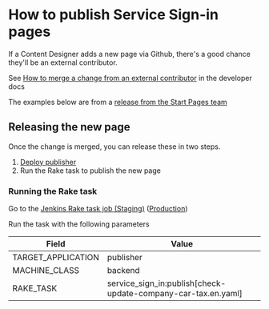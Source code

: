 # How to publish Service Sign-in pages

If a Content Designer adds a new page via Github, there's a good chance they'll be an external contributor.

See [How to merge a change from an external contributor](https://docs.publishing.service.gov.uk/manual/howto-merge-a-pull-request-from-an-external-contributor.html) in the developer docs

The examples below are from a [release from the Start Pages team](https://github.com/alphagov/publisher/pull/687)

## Releasing the new page

Once the change is merged, you can release these in two steps.

1. [Deploy publisher](https://docs.publishing.service.gov.uk/manual/deploying.html)
2. Run the Rake task to publish the new page

### Running the Rake task

Go to the [Jenkins Rake task job (Staging)](https://deploy.staging.publishing.service.gov.uk/job/run-rake-task/parambuild/?TARGET_APPLICATION=publisher&MACHINE_CLASS=backend&RAKE_TASK=service_sign_in:publish[check-update-company-car-tax.en.yaml]) ([Production](https://deploy.publishing.service.gov.uk/job/run-rake-task/parambuild/?TARGET_APPLICATION=publisher&MACHINE_CLASS=backend&RAKE_TASK=service_sign_in:publish[check-update-company-car-tax.en.yaml]))


Run the task with the following parameters

| Field              | Value                                                         |
|--------------------|---------------------------------------------------------------|
| TARGET_APPLICATION | publisher                                                     |
| MACHINE_CLASS      | backend                                                       |
| RAKE_TASK          | service_sign_in:publish[check-update-company-car-tax.en.yaml] |
